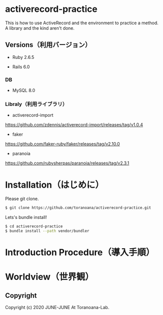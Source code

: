 # activerecord-practice

This is how to use ActiveRecord and the environment to practice a method. A library and the kind aren't done.

## Versions（利用バージョン）

* Ruby 2.6.5

* Rails 6.0

### DB

* MySQL 8.0

### Libraly（利用ライブラリ）

* activerecord-import

https://github.com/zdennis/activerecord-import/releases/tag/v1.0.4

* faker

https://github.com/faker-ruby/faker/releases/tag/v2.10.0

* paranoia

https://github.com/rubysherpas/paranoia/releases/tag/v2.3.1



# Installation（はじめに）

Please git clone.

```sh
$ git clone https://github.com/toranoana/activerecord-practice.git
```

Lets's bundle install!

```sh
$ cd activerecord-practice
$ bundle install --path vendor/bundler
```

# Introduction Procedure（導入手順）

# Worldview（世界観）

## Copyright

Copyright (c) 2020 JUNE-JUNE At Toranoana-Lab.
